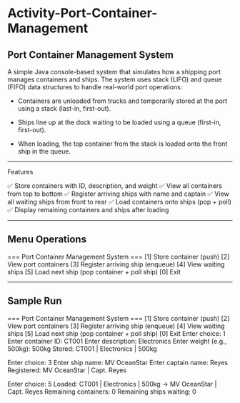 # Activity-Port-Container-Management

## Port Container Management System

A simple Java console-based system that simulates how a shipping port manages containers and ships.
The system uses stack (LIFO) and queue (FIFO) data structures to handle real-world port operations:

- Containers are unloaded from trucks and temporarily stored at the port using a stack (last-in, first-out).

- Ships line up at the dock waiting to be loaded using a queue (first-in, first-out).

- When loading, the top container from the stack is loaded onto the front ship in the queue.


****
Features

✅ Store containers with ID, description, and weight
✅ View all containers from top to bottom
✅ Register arriving ships with name and captain
✅ View all waiting ships from front to rear
✅ Load containers onto ships (pop + poll)
✅ Display remaining containers and ships after loading

****

## Menu Operations

=== Port Container Management System ===
[1] Store container (push)
[2] View port containers
[3] Register arriving ship (enqueue)
[4] View waiting ships
[5] Load next ship (pop container + poll ship)
[0] Exit

****

## Sample Run

=== Port Container Management System ===
[1] Store container (push)
[2] View port containers
[3] Register arriving ship (enqueue)
[4] View waiting ships
[5] Load next ship (pop container + poll ship)
[0] Exit
Enter choice: 1
Enter container ID: CT001
Enter description: Electronics
Enter weight (e.g., 500kg): 500kg
Stored: CT001 | Electronics | 500kg

Enter choice: 3
Enter ship name: MV OceanStar
Enter captain name: Reyes
Registered: MV OceanStar | Capt. Reyes

Enter choice: 5
Loaded: CT001 | Electronics | 500kg → MV OceanStar | Capt. Reyes
Remaining containers: 0
Remaining ships waiting: 0











